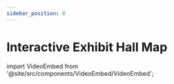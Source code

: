 ```yaml
---
sidebar_position: 8
---
```


# Interactive Exhibit Hall Map

import VideoEmbed from '@site/src/components/VideoEmbed/VideoEmbed';

<VideoEmbed src="https://www.loom.com/embed/47d85ae0be62484d85bf7b32731fbbb1?sid=4d559a5c-e892-48a8-b0da-a69b0e2ec4ba" title="Video Title" />
